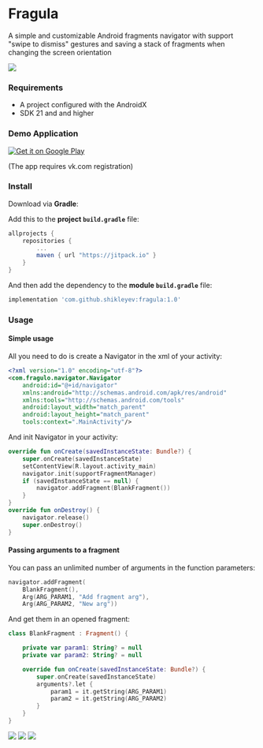 # Fragula
A simple and customizable Android fragments navigator with support "swipe to dismiss" gestures and saving a stack of fragments when changing the screen orientation

![](20200301_131107.gif)

### Requirements
* A project configured with the AndroidX
* SDK 21 and and higher

### Demo Application
[![Get it on Google Play](https://play.google.com/intl/en_us/badges/images/badge_new.png)](https://play.google.com/store/apps/details?id=info.yamm.project2&hl=ru)

(The app requires vk.com registration)

### Install
Download via **Gradle**:

Add this to the **project `build.gradle`** file:
```gradle
allprojects {
    repositories {
        ...
        maven { url "https://jitpack.io" }
    }
}
```

And then add the dependency to the **module `build.gradle`** file:
```gradle
implementation 'com.github.shikleyev:fragula:1.0'
```

### Usage
#### Simple usage
All you need to do is create a Navigator in the xml of your activity:
```xml
<?xml version="1.0" encoding="utf-8"?>
<com.fragulo.navigator.Navigator
    android:id="@+id/navigator"
    xmlns:android="http://schemas.android.com/apk/res/android"
    xmlns:tools="http://schemas.android.com/tools"
    android:layout_width="match_parent"
    android:layout_height="match_parent"
    tools:context=".MainActivity"/>
```

And init Navigator in your activity:
```kotlin
override fun onCreate(savedInstanceState: Bundle?) {
    super.onCreate(savedInstanceState)
    setContentView(R.layout.activity_main)
    navigator.init(supportFragmentManager)
    if (savedInstanceState == null) {
        navigator.addFragment(BlankFragment())
    }
}
override fun onDestroy() {
    navigator.release()
    super.onDestroy()
}
```

#### Passing arguments to a fragment
You can pass an unlimited number of arguments in the function parameters:
```kotlin
navigator.addFragment(
    BlankFragment(),
    Arg(ARG_PARAM1, "Add fragment arg"),
    Arg(ARG_PARAM2, "New arg"))
```
And get them in an opened fragment:
```kotlin
class BlankFragment : Fragment() {

    private var param1: String? = null
    private var param2: String? = null

    override fun onCreate(savedInstanceState: Bundle?) {
        super.onCreate(savedInstanceState)
        arguments?.let {
            param1 = it.getString(ARG_PARAM1)
            param2 = it.getString(ARG_PARAM2)
        }
    }
}
```

![](20200301_131439.gif)
![](20200301_133838.gif)
![](20200301_133937.gif)
